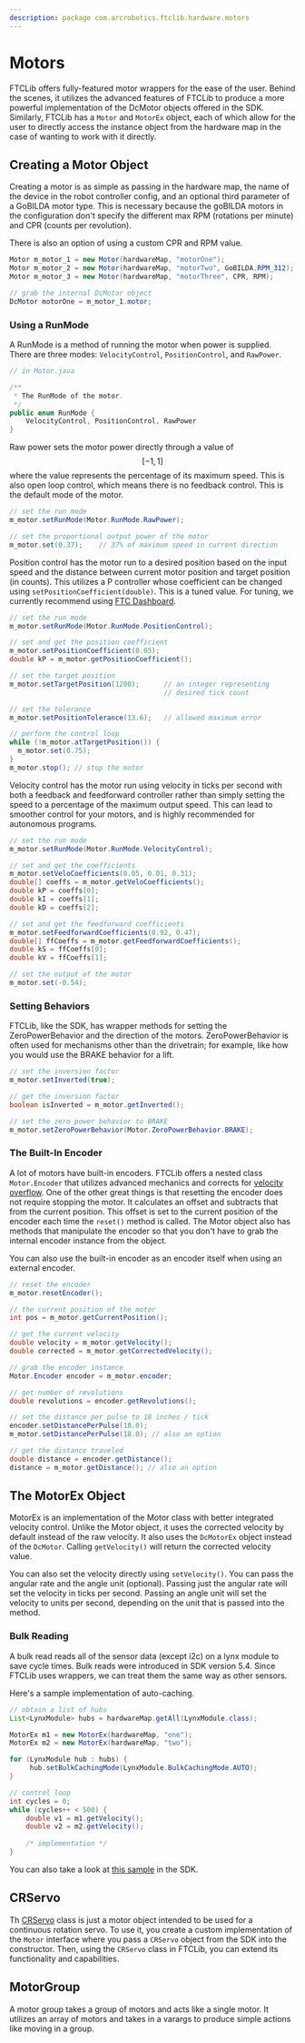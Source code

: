 ```yaml
---
description: package com.arcrobotics.ftclib.hardware.motors
---
```


# Motors

FTCLib offers fully-featured motor wrappers for the ease of the user. Behind the scenes, it utilizes the advanced features of FTCLib to produce a more powerful implementation of the DcMotor objects offered in the SDK. Similarly, FTCLib has a `Motor` and `MotorEx` object, each of which allow for the user to directly access the instance object from the hardware map in the case of wanting to work with it directly.

## Creating a Motor Object

Creating a motor is as simple as passing in the hardware map, the name of the device in the robot controller config, and an optional third parameter of a GoBILDA motor type. This is necessary because the goBILDA motors in the configuration don't specify the different max RPM \(rotations per minute\) and CPR \(counts per revolution\).

There is also an option of using a custom CPR and RPM value.

```java
Motor m_motor_1 = new Motor(hardwareMap, "motorOne");
Motor m_motor_2 = new Motor(hardwareMap, "motorTwo", GoBILDA.RPM_312);
Motor m_motor_3 = new Motor(hardwareMap, "motorThree", CPR, RPM);

// grab the internal DcMotor object
DcMotor motorOne = m_motor_1.motor;
```

### Using a RunMode

A RunMode is a method of running the motor when power is supplied. There are three modes: `VelocityControl`, `PositionControl`, and `RawPower`.

```java
// in Motor.java

/**
 * The RunMode of the motor.
 */
public enum RunMode {
    VelocityControl, PositionControl, RawPower
}
```

Raw power sets the motor power directly through a value of $$[-1, 1]$$ where the value represents the percentage of its maximum speed. This is also open loop control, which means there is no feedback control. This is the default mode of the motor.

```java
// set the run mode
m_motor.setRunMode(Motor.RunMode.RawPower);

// set the proportional output power of the motor
m_motor.set(0.37);    // 37% of maximum speed in current direction
```

Position control has the motor run to a desired position based on the input speed and the distance between current motor position and target position \(in counts\). This utilizes a P controller whose coefficient can be changed using `setPositionCoefficient(double)`. This is a tuned value. For tuning, we currently recommend using [FTC Dashboard](https://acmerobotics.github.io/ftc-dashboard/basics).

```java
// set the run mode
m_motor.setRunMode(Motor.RunMode.PositionControl);

// set and get the position coefficient
m_motor.setPositionCoefficient(0.05);
double kP = m_motor.getPositionCoefficient();

// set the target position
m_motor.setTargetPosition(1200);      // an integer representing
                                      // desired tick count

// set the tolerance
m_motor.setPositionTolerance(13.6);   // allowed maximum error

// perform the control loop
while (!m_motor.atTargetPosition()) {
  m_motor.set(0.75);
}
m_motor.stop(); // stop the motor
```

Velocity control has the motor run using velocity in ticks per second with both a feedback and feedforward controller rather than simply setting the speed to a percentage of the maximum output speed. This can lead to smoother control for your motors, and is highly recommended for autonomous programs.

```java
// set the run mode
m_motor.setRunMode(Motor.RunMode.VelocityControl);

// set and get the coefficients
m_motor.setVeloCoefficients(0.05, 0.01, 0.31);
double[] coeffs = m_motor.getVeloCoefficients();
double kP = coeffs[0];
double kI = coeffs[1];
double kD = coeffs[2];

// set and get the feedforward coefficients
m_motor.setFeedforwardCoefficients(0.92, 0.47);
double[] ffCoeffs = m_motor.getFeedforwardCoefficients();
double kS = ffCoeffs[0];
double kV = ffCoeffs[1];

// set the output of the motor
m_motor.set(-0.54);
```

### Setting Behaviors

FTCLib, like the SDK, has wrapper methods for setting the ZeroPowerBehavior and the direction of the motors. ZeroPowerBehavior is often used for mechanisms other than the drivetrain; for example, like how you would use the BRAKE behavior for a lift.

```java
// set the inversion factor
m_motor.setInverted(true);

// get the inversion factor
boolean isInverted = m_motor.getInverted();

// set the zero power behavior to BRAKE
m_motor.setZeroPowerBehavior(Motor.ZeroPowerBehavior.BRAKE);
```

### The Built-In Encoder

A lot of motors have built-in encoders. FTCLib offers a nested class `Motor.Encoder` that utilizes advanced mechanics and corrects for [velocity overflow](https://github.com/FIRST-Tech-Challenge/SkyStone/issues/241). One of the other great things is that resetting the encoder does not require stopping the motor. It calculates an offset and subtracts that from the current position. This offset is set to the current position of the encoder each time the `reset()` method is called. The Motor object also has methods that manipulate the encoder so that you don't have to grab the internal encoder instance from the object.

You can also use the built-in encoder as an encoder itself when using an external encoder.

```java
// reset the encoder
m_motor.resetEncoder();

// the current position of the motor
int pos = m_motor.getCurrentPosition();

// get the current velocity
double velocity = m_motor.getVelocity();
double corrected = m_motor.getCorrectedVelocity();

// grab the encoder instance
Motor.Encoder encoder = m_motor.encoder;

// get number of revolutions
double revolutions = encoder.getRevolutions();

// set the distance per pulse to 18 inches / tick
encoder.setDistancePerPulse(18.0);
m_motor.setDistancePerPulse(18.0); // also an option

// get the distance traveled
double distance = encoder.getDistance();
distance = m_motor.getDistance(); // also an option
```

## The MotorEx Object

MotorEx is an implementation of the Motor class with better integrated velocity control. Unlike the Motor object, it uses the corrected velocity by default instead of the raw velocity. It also uses the `DcMotorEx` object instead of the `DcMotor`. Calling `getVelocity()` will return the corrected velocity value.

You can also set the velocity directly using `setVelocity()`. You can pass the angular rate and the angle unit \(optional\). Passing just the angular rate will set the velocity in ticks per second. Passing an angle unit will set the velocity to units per second, depending on the unit that is passed into the method.

### Bulk Reading

A bulk read reads all of the sensor data \(except i2c\) on a lynx module to save cycle times. Bulk reads were introduced in SDK version 5.4. Since FTCLib uses wrappers, we can treat them the same way as other sensors.

Here's a sample implementation of auto-caching.

```java
// obtain a list of hubs
List<LynxModule> hubs = hardwareMap.getAll(LynxModule.class);

MotorEx m1 = new MotorEx(hardwareMap, "one");
MotorEx m2 = new MotorEx(hardwareMap, "two");

for (LynxModule hub : hubs) {
     hub.setBulkCachingMode(LynxModule.BulkCachingMode.AUTO);
}

// control loop
int cycles = 0;
while (cycles++ < 500) {
    double v1 = m1.getVelocity();
    double v2 = m2.getVelocity();
    
    /* implementation */
}
```

You can also take a look at [this sample](https://github.com/FIRST-Tech-Challenge/FtcRobotController/blob/master/FtcRobotController/src/main/java/org/firstinspires/ftc/robotcontroller/external/samples/ConceptMotorBulkRead.java) in the SDK.

## CRServo

Th [CRServo](https://github.com/FTCLib/FTCLib/blob/v1.1.0/core/src/main/java/com/arcrobotics/ftclib/hardware/motors/CRServo.java) class is just a motor object intended to be used for a continuous rotation servo. To use it, you create a custom implementation of the `Motor` interface where you pass a `CRServo` object from the SDK into the constructor. Then, using the `CRServo` class in FTCLib, you can extend its functionality and capabilities.

## MotorGroup

A motor group takes a group of motors and acts like a single motor. It utilizes an array of motors and takes in a varargs to produce simple actions like moving in a group.

